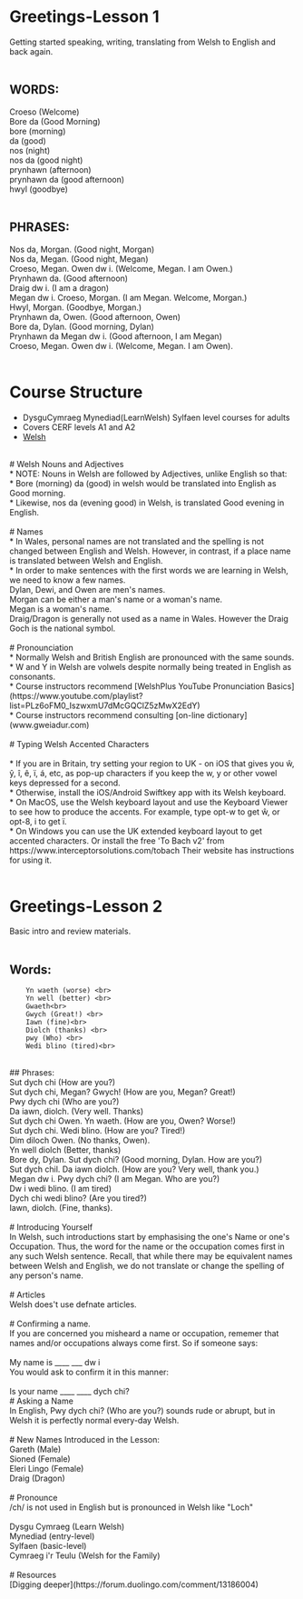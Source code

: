 # Greetings-Lesson 1<br>
Getting started speaking, writing, translating from Welsh to English and back again. <br> 
<br>
## WORDS:<br>
Croeso (Welcome) <br>
Bore da (Good Morning) <br>
bore (morning) <br>
da (good) <br>
nos (night) <br>
nos da (good night) <br>
prynhawn (afternoon)<br>
prynhawn da (good afternoon) <br>
hwyl (goodbye) <br>
<br>

## PHRASES: <br>
Nos da, Morgan.  (Good night, Morgan)<br>
Nos da, Megan.  (Good night, Megan)<br>
Croeso, Megan.  Owen dw i.  (Welcome, Megan.  I am Owen.)<br>
Prynhawn da.  (Good afternoon)<br>
Draig dw i.  (I am a dragon)<br>
Megan dw i.  Croeso, Morgan.  (I am Megan.  Welcome, Morgan.) <br>
Hwyl, Morgan.  (Goodbye, Morgan.)<br>
Prynhawn da, Owen. (Good afternoon, Owen) <br>
Bore da, Dylan. (Good morning, Dylan)<br>
Prynhawn da Megan dw i.  (Good afternoon, I am Megan) <br>
Croeso, Megan.  Owen dw i.  (Welcome, Megan.  I am Owen).<br>
<br>


# Course Structure<br>
* DysguCymraeg Mynediad(LearnWelsh) Sylfaen level courses for adults <br>
* Covers CERF levels A1 and A2<br>
* [Welsh](https://www.learnwelsh.cymru)<br>
<br>
# Welsh Nouns and Adjectives<br>
* NOTE: Nouns in Welsh are followed by Adjectives, unlike English so that:<br>
* Bore (morning) da (good) in welsh would be translated into English as Good morning.<br>
* Likewise, nos da (evening good) in Welsh, is translated Good evening in English.<br>
<br>
# Names<br>
* In Wales, personal names are not translated and the spelling is not changed between English and Welsh.  However, in contrast, if a place name is translated between Welsh and English. <br>
* In order to make sentences with the first words we are learning in Welsh, we need to know a few names. <br>
        Dylan, Dewi, and Owen are men's names. <br>
        Morgan can be either a man's name or a woman's name. <br>
        Megan is a woman's name. <br>
        Draig/Dragon is generally not used as a name in Wales. However the Draig Goch is the national symbol. <br>
<br>
# Pronounciation<br>
* Normally Welsh and British English are pronounced with the same sounds.  <br>
* W and Y in Welsh are volwels despite normally being treated in English as consonants. <br>
* Course instructors recommend [WelshPlus YouTube Pronunciation Basics](https://www.youtube.com/playlist?list=PLz6oFM0_IszwxmU7dMcGQClZ5zMwX2EdY)<br>
* Course instructors recommend consulting [on-line dictionary](www.gweiadur.com)<br>
<br>
# Typing Welsh Accented Characters <br>
<br>
    * If you are in Britain, try setting your region to UK - on iOS that gives you ŵ, ŷ, î, ê, ï, á, etc, as pop-up characters if you keep the w, y or other vowel keys depressed for a second.<br>
    * Otherwise, install the iOS/Android Swiftkey app with its Welsh keyboard.<br>
    * On MacOS, use the Welsh keyboard layout and use the Keyboard Viewer to see how to produce the accents. For example, type opt-w to get ŵ, or opt-8, i to get ï.<br>
    * On Windows you can use the UK extended keyboard layout to get accented characters. Or install the free 'To Bach v2' from https://www.interceptorsolutions.com/tobach Their website has instructions for using it.<br>
<br>


# Greetings-Lesson 2<br>
Basic intro and review materials. <br>
<br>
## Words:<br>
        Yn waeth (worse) <br>
        Yn well (better) <br>
        Gwaeth<br>
        Gwych (Great!) <br>
        Iawn (fine)<br>
        Diolch (thanks) <br>
        pwy (Who) <br>
        Wedi blino (tired)<br>
<br>
## Phrases:<br>
        Sut dych chi (How are you?) <br>
        Sut dych chi, Megan?  Gwych! (How are you, Megan?  Great!)<br>
        Pwy dych chi (Who are you?) <br>
        Da iawn, diolch. (Very well. Thanks)<br>
        Sut dych chi Owen.  Yn waeth.  (How are you, Owen?  Worse!)<br>
        Sut dych chi.  Wedi blino.  (How are you? Tired!) <br>
        Dim diloch Owen. (No thanks, Owen). <br>
        Yn well diolch (Better, thanks)<br>
        Bore dy, Dylan.  Sut dych chi?  (Good morning, Dylan.  How are you?) <br>
        Sut dych chil.  Da iawn diolch.  (How are you?  Very well, thank you.)<br>
        Megan dw i.  Pwy dych chi?  (I am Megan. Who are you?) <br>
        Dw i wedi blino.  (I am tired)<br>
        Dych chi wedi blino?  (Are you tired?)<br>
        Iawn, diolch.  (Fine, thanks). <br>
<br>
# Introducing Yourself<br>
In Welsh, such introductions start by emphasising the one's Name or one's Occupation.  Thus, the word for the name or the occupation comes first in any such Welsh sentence. Recall, that while there may be equivalent names between Welsh and English, we do not translate or change the spelling of any person's name. <br>
<br>
# Articles <br>
Welsh does't use defnate articles. <br>
<br>
# Confirming a name. <br>
If you are concerned you misheard a name or occupation, rememer that names and/or occupations always come first.  So if someone says:<br>
<br>
        My name is ____
        ___ dw i 
<br>
You would ask to confirm it in this manner: <br>
<br>
        Is your name ____
        ____ dych chi? 
<br>
# Asking a Name <br>
In English, Pwy dych chi? (Who are you?) sounds rude or abrupt, but in Welsh it is perfectly normal every-day Welsh. <br>
<br>
#  New Names Introduced in the Lesson:<br>
Gareth (Male)<br>
Sioned (Female)<br>
Eleri Lingo (Female)<br>
Draig (Dragon) <br>
<br>
# Pronounce <br>
/ch/ is not used in English but is pronounced in Welsh like "Loch" <br>
<br>
Dysgu Cymraeg (Learn Welsh) <br>
Mynediad (entry-level) <br>
Sylfaen (basic-level) <br>
Cymraeg i'r Teulu (Welsh for the Family) <br>
<br>
# Resources <br>
[Digging deeper](https://forum.duolingo.com/comment/13186004)<br>
<br>

